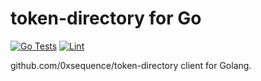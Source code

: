 token-directory for Go
======================

[![Go Tests](https://github.com/0xsequence/go-tokendirectory/workflows/Go%20Tests/badge.svg)](https://github.com/0xsequence/go-tokendirectory/actions?query=workflow%3A%22Go+Tests%22)
[![Lint](https://github.com/0xsequence/go-tokendirectory/workflows/Lint/badge.svg)](https://github.com/0xsequence/go-tokendirectory/actions?query=workflow%3A%22Lint%22)

github.com/0xsequence/token-directory client for Golang.

